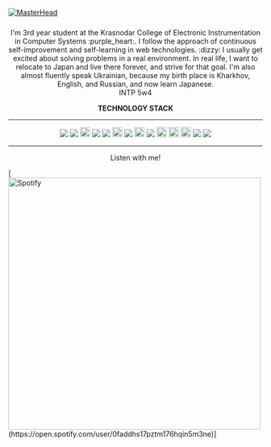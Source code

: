 [![MasterHead](https://user-images.githubusercontent.com/118426764/219391592-95cd238b-34cb-4b8b-8ac8-e514dfa89d10.png)](https://github.com/reincarnationdeity)

###
<p align="center">
I'm 3rd year student at the Krasnodar College of Electronic Instrumentation in Computer Systems :purple_heart:. I follow the approach of continuous self-improvement and self-learning in web technologies. :dizzy: I usually get excited about solving problems in a real environment. In real life, I want to relocate to Japan and live there forever, and strive for that goal. I'm also almost fluently speak Ukrainian, because my birth place is Kharkhov, English, and Russian, and now learn Japanese.<br>
  INTP 5w4
</p>
<p align="center"><b>TECHNOLOGY STACK</b></p>
<hr>
<p align="center">
<img src="https://img.shields.io/badge/-HTML5-E34F26?style=flat-square&logo=html5&logoColor=white">
<img src="https://img.shields.io/badge/-CSS3-1572B6?style=flat-square&logo=css3"/>
<img src="https://img.shields.io/badge/SASS-hotpink.svg?style=for-the-badge&logo=SASS&logoColor=white" height="20">
<img src="https://img.shields.io/badge/-Bootstrap-563D7C?style=flat-square&logo=bootstrap"/>
<img src="https://img.shields.io/badge/-JavaScript-black?style=flat-square&logo=javascript"/>
  <img src="https://img.shields.io/badge/typescript-%23007ACC.svg?style=for-the-badge&logo=typescript&logoColor=white" height="20">
<img src="https://img.shields.io/badge/-Nodejs-black?style=flat-square&logo=Node.js"/>
<img src="https://img.shields.io/badge/redux-%23593d88.svg?style=for-the-badge&logo=redux&logoColor=white" height="20">
<img src="https://img.shields.io/badge/-React-black?style=flat-square&logo=react"/>
<img src="https://img.shields.io/badge/postgres-%23316192.svg?style=for-the-badge&logo=postgresql&logoColor=white" height="20">
<img src="https://img.shields.io/badge/JWT-black?style=for-the-badge&logo=JSON%20web%20tokens" height="20">
<img src="https://img.shields.io/badge/styled--components-DB7093?style=for-the-badge&logo=styled-components&logoColor=white" height="20">
<img src="https://img.shields.io/badge/-Git-black?style=flat-square&logo=git"/>
<img src="https://img.shields.io/badge/-GitHub-black?style=flat-square&logo=github"/>
</p>
<hr>
<p align="center">Listen with me!</p>
[<img src="https://readme-spotify-stat-nqqf.vercel.app/api/run-spotify-status" alt="Spotify" width="500">(https://open.spotify.com/user/0faddhs17pztm176hqin5m3ne)]
